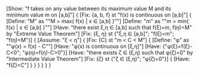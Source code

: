 [Show: "f takes on any value between its maximum value M and its minimum value m on [a,b]"]
{
    [Fix: {a, b, f} st "f(x) is continuous on [a,b]"]
    {
        [Define: "M" as ""M = max{ f(x) | x ∈ [a,b] }""]
        [Define: "m" as ""m = min{ f(x) | x ∈ [a,b] }""]
        [Have: "there exist ξ,η ∈ [a,b] such that f(ξ)=m, f(η)=M" by "Extreme Value Theorem"]
        [Fix: {ξ, η} st {"ξ,η ∈ [a,b]"; "f(ξ)=m"; "f(η)=M"}]
        {
            [Assume: "ξ < η"]
            {
                [Fix: {C} st "m < C < M"]
                {
                    [Define: "φ" as ""φ(x) = f(x) - C""]
                    [Have: "φ(x) is continuous on [ξ,η]"]
                    [Have: {"φ(ξ)=f(ξ)-C<0"; "φ(η)=f(η)-C>0"}]
                    [Have: "there exists ζ ∈ (ξ,η) such that φ(ζ)=0" by "Intermediate Value Theorem"]
                    [Fix: {ζ} st {"ζ ∈ (ξ,η)"; "φ(ζ)=0"}]
                    {
                        [Have: "f(ζ)=C"]
                    }
                }
            }
        }
    }
}